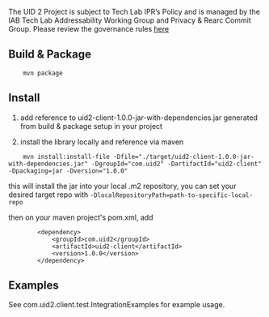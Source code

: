 
The UID 2 Project is subject to Tech Lab IPR’s Policy and is managed by the IAB Tech Lab Addressability Working Group and Privacy & Rearc Commit Group. Please review the governance rules [here](https://github.com/IABTechLab/uid2-core/blob/master/Software%20Development%20and%20Release%20Procedures.md)

## Build & Package

```
    mvn package
```

## Install

1. add reference to uid2-client-1.0.0-jar-with-dependencies.jar generated from build & package setup in your project

2. install the library locally and reference via maven

```
    mvn install:install-file -Dfile="./target/uid2-client-1.0.0-jar-with-dependencies.jar" -DgroupId="com.uid2" -DartifactId="uid2-client" -Dpackaging=jar -Dversion="1.0.0"
```

this will install the jar into your local .m2 repository, you can set your desired target repo with `-DlocalRepositoryPath=path-to-specific-local-repo`

then on your maven project's pom.xml, add

```
        <dependency>
            <groupId>com.uid2</groupId>
            <artifactId>uid2-client</artifactId>
            <version>1.0.0</version>
        </dependency>
```

## Examples

See com.uid2.client.test.IntegrationExamples for example usage.



